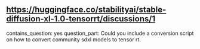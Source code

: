 ## https://huggingface.co/stabilityai/stable-diffusion-xl-1.0-tensorrt/discussions/1

contains_question: yes
question_part: Could you include a conversion script on how to convert community sdxl models to tensor rt. 
